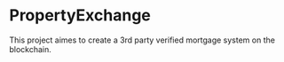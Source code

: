 # PropertyExchange

This project aimes to create a 3rd party verified mortgage system on the blockchain.

